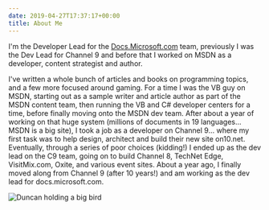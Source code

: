 ```yaml
---
date: 2019-04-27T17:37:17+00:00
title: About Me
---
```

I'm the Developer Lead for the [Docs.Microsoft.com](https://docs.microsoft.com) team, previously I was the Dev Lead for Channel 9 and before that I worked on MSDN as a developer, content strategist and author.

I've written a whole bunch of articles and books on programming topics, and a few more focused around gaming. For a time I was the VB guy on MSDN, starting out as a sample writer and article author as part of the MSDN content team, then running the VB and C# developer centers for a time, before finally moving onto the MSDN dev team. After about a year of working on that huge system (millions of documents in 19 languages... MSDN is a big site), I took a job as a developer on Channel 9... where my first task was to help design, architect and build their new site on10.net. Eventually, through a series of poor choices (kidding!) I ended up as the dev lead on the C9 team, going on to build Channel 8, TechNet Edge, VisitMix.com, Oxite, and various event sites. About a year ago, I finally moved along from Channel 9 (after 10 years!) and am working as the dev lead for docs.microsoft.com.

![Duncan holding a big bird](/images/yes-that-is-a-big-bird.jpg)
